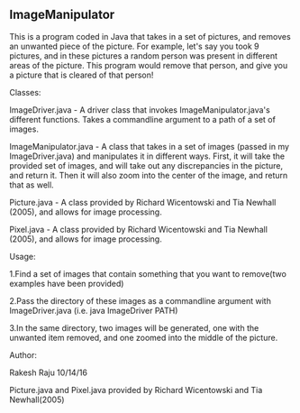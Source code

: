 ImageManipulator
----------------
This is a program coded in Java that takes in a set of pictures, and removes an unwanted piece of the picture.
For example, let's say you took 9 pictures, and in these pictures a random person was present in different areas of the picture.
This program would remove that person, and give you a picture that is cleared of that person!

Classes:

ImageDriver.java - A driver class that invokes ImageManipulator.java's different functions. Takes a commandline argument to a path of a set of images.

ImageManipulator.java - A class that takes in a set of images (passed in my ImageDriver.java) and manipulates it in different ways. First, it will take the provided set of images, and will take out any discrepancies in the picture, and return it. Then it will also zoom into the center of the image, and return that as well.

Picture.java - A class provided by Richard Wicentowski and Tia Newhall (2005), and allows for image processing.

Pixel.java - A class provided by Richard Wicentowski and Tia Newhall (2005), and allows for image processing.

Usage:

1.Find a set of images that contain something that you want to remove(two examples have been provided)

2.Pass the directory of these images as a commandline argument with ImageDriver.java (i.e. java ImageDriver PATH)

3.In the same directory, two images will be generated, one with the unwanted item removed, and one zoomed into the middle of the picture.

Author:

Rakesh Raju
10/14/16

Picture.java and Pixel.java provided by Richard Wicentowski and Tia Newhall(2005)
